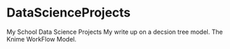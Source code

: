 # DataScienceProjects
My School Data Science Projects
My write up on a decsion tree model.
The Knime WorkFlow Model.
